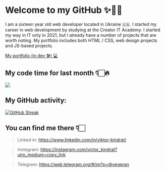 # Welcome to my GitHub ✨👋🏻

I am a sixteen year old web developer located in Ukraine 🇺🇦. I started my career in web development by studying at the Creator IT Academy. I started my way in IT only in 2021, but I already have a number of projects that are worth noting. My portfolio includes both HTML / CSS, web design projects and JS-based projects.

[My portfolio (in dev 🛠) 💻](https://victor-kindrat.netlify.app/)

## My code time for last month 👇🏻🔥

<a href="https://wakatime.com"><img src="https://wakatime.com/share/@36fc7641-7da0-41a7-8648-c61da8a226f7/1b4a1575-cd1d-4b56-99fc-00bb97612d4b.png" /></a>

## My GitHub activity:
[![GitHub Streak](https://github-readme-streak-stats.herokuapp.com/?user=victor-kindrat&theme=blueberry_duo)](https://git.io/streak-stats)

## You can find me there 👇🏻
> Linked in: https://www.linkedin.com/in/viktor-kindrat/

> Instagram: https://instagram.com/victor_kindrat?utm_medium=copy_link

> Telegram: https://web.telegram.org/#/im?p=@vegeran

